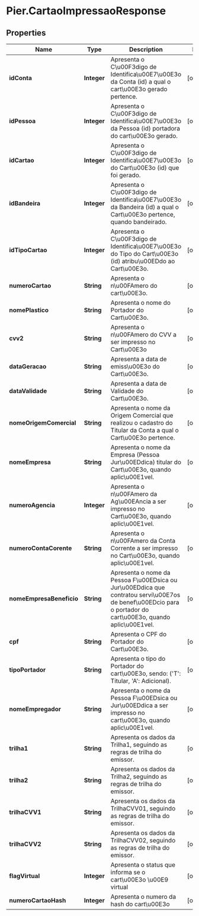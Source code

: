 # Pier.CartaoImpressaoResponse

## Properties
Name | Type | Description | Notes
------------ | ------------- | ------------- | -------------
**idConta** | **Integer** | Apresenta o C\u00F3digo de Identifica\u00E7\u00E3o da Conta (id) a qual o cart\u00E3o gerado pertence. | [optional] 
**idPessoa** | **Integer** | Apresenta o C\u00F3digo de Identifica\u00E7\u00E3o da Pessoa (id) portadora do cart\u00E3o gerado. | [optional] 
**idCartao** | **Integer** | Apresenta o C\u00F3digo de Identifica\u00E7\u00E3o do Cart\u00E3o (id) que foi gerado. | [optional] 
**idBandeira** | **Integer** | Apresenta o C\u00F3digo de Identifica\u00E7\u00E3o da Bandeira (id) a qual o Cart\u00E3o pertence, quando bandeirado. | [optional] 
**idTipoCartao** | **Integer** | Apresenta o C\u00F3digo de Identifica\u00E7\u00E3o do Tipo do Cart\u00E3o (id) atribu\u00EDdo ao Cart\u00E3o. | [optional] 
**numeroCartao** | **String** | Apresenta o n\u00FAmero do cart\u00E3o. | [optional] 
**nomePlastico** | **String** | Apresenta o nome do Portador do Cart\u00E3o. | [optional] 
**cvv2** | **String** | Apresenta o n\u00FAmero do CVV a ser impresso no Cart\u00E3o | [optional] 
**dataGeracao** | **String** | Apresenta a data de emiss\u00E3o do Cart\u00E3o. | [optional] 
**dataValidade** | **String** | Apresenta a data de Validade do Cart\u00E3o. | [optional] 
**nomeOrigemComercial** | **String** | Apresenta o nome da Origem Comercial que realizou o cadastro do Titular da Conta a qual o Cart\u00E3o pertence. | [optional] 
**nomeEmpresa** | **String** | Apresenta o nome da Empresa (Pessoa Jur\u00EDdica) titular do Cart\u00E3o, quando aplic\u00E1vel. | [optional] 
**numeroAgencia** | **Integer** | Apresenta o n\u00FAmero da Ag\u00EAncia a ser impresso no Cart\u00E3o, quando aplic\u00E1vel. | [optional] 
**numeroContaCorente** | **String** | Apresenta o n\u00FAmero da Conta Corrente a ser impresso no Cart\u00E3o, quando aplic\u00E1vel. | [optional] 
**nomeEmpresaBeneficio** | **String** | Apresenta o nome da Pessoa F\u00EDsica ou Jur\u00EDdica que contratou servi\u00E7os de benef\u00EDcio para o portador do cart\u00E3o, quando aplic\u00E1vel. | [optional] 
**cpf** | **String** | Apresenta o CPF do Portador do Cart\u00E3o. | [optional] 
**tipoPortador** | **String** | Apresenta o tipo do Portador do cart\u00E3o, sendo: (&#39;T&#39;: Titular, &#39;A&#39;: Adicional). | [optional] 
**nomeEmpregador** | **String** | Apresenta o nome da Pessoa F\u00EDsica ou Jur\u00EDdica a ser impresso no cart\u00E3o, quando aplic\u00E1vel. | [optional] 
**trilha1** | **String** | Apresenta os dados da Trilha1, seguindo as regras de trilha do emissor. | [optional] 
**trilha2** | **String** | Apresenta os dados da Trilha2, seguindo as regras de trilha do emissor. | [optional] 
**trilhaCVV1** | **String** | Apresenta os dados da TrilhaCVV01, seguindo as regras de trilha do emissor. | [optional] 
**trilhaCVV2** | **String** | Apresenta os dados da TrilhaCVV02, seguindo as regras de trilha do emissor. | [optional] 
**flagVirtual** | **Integer** | Apresenta o status que informa se o cart\u00E3o \u00E9 virtual  | [optional] 
**numeroCartaoHash** | **Integer** | Apresenta o numero da hash do cart\u00E3o  | [optional] 


